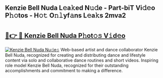 ## Kenzie Bell Nuda L𝚎a𝚔ed N𝚞𝚍e - Part-biT Vi𝚍𝚎o P𝚑𝚘tos - H𝚘𝚝 O𝚗𝚕yf𝚊ns L𝚎a𝚔s 2mva2

# <h2><a href="http://kf1ijy.oniu.top/?m=Kenzie+Bell+Nuda">🔗👉 🔴 Kenzie Bell Nuda P𝚑ot𝚘𝚜 V𝚒d𝚎o</a></h2>

[![Kenzie Bell Nuda Nu𝚍e𝚜](https://i.imgur.com/0qMVB7G.gif)](http://kf1ijy.oniu.top/?m=Kenzie+Bell+Nuda)
Web-based artist and dance collaborator Kenzie Bell Nuda, recognized for creating and distributing dance and lifestyle content via solo and collaborative dance routines and short videos. Inspiring role model Kenzie Bell Nuda, recognized for their outstanding accomplishments and commitment to making a difference.  
